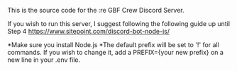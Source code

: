This is the source code for the :re GBF Crew Discord Server.

If you wish to run this server, I suggest following the following guide up until Step 4
https://www.sitepoint.com/discord-bot-node-js/

*Make sure you install Node.js
*The default prefix will be set to '!' for all commands. 
  If you wish to change it, add a PREFIX={your new prefix} on a new line in your .env file.
